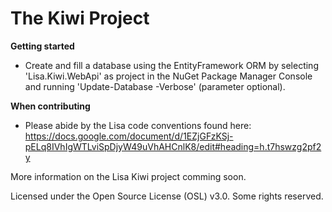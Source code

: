 The Kiwi Project
====

**Getting started**

-  Create and fill a database using the EntityFramework ORM by selecting 'Lisa.Kiwi.WebApi' as project in the NuGet Package Manager Console and running 'Update-Database -Verbose' (parameter optional).

**When contributing**

- Please abide by the Lisa code conventions found here: https://docs.google.com/document/d/1EZjGFzKSj-pELq8IVhIgWTLviSpDjyW49uVhAHCnlK8/edit#heading=h.t7hswzg2pf2y

More information on the Lisa Kiwi project comming soon.

Licensed under the Open Source License (OSL) v3.0. Some rights reserved.
